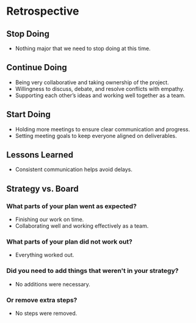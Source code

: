 # Retrospective

## Stop Doing

- Nothing major that we need to stop doing at this time.

## Continue Doing

- Being very collaborative and taking ownership of the project.
- Willingness to discuss, debate, and resolve conflicts with empathy.
- Supporting each other’s ideas and working well together as a team.

## Start Doing

- Holding more meetings to ensure clear communication and progress.
- Setting meeting goals to keep everyone aligned on deliverables.

## Lessons Learned

- Consistent communication helps avoid delays.

## Strategy vs. Board

### What parts of your plan went as expected?

- Finishing our work on time.
- Collaborating well and working effectively as a team.

### What parts of your plan did not work out?

- Everything worked out.

### Did you need to add things that weren't in your strategy?

- No additions were necessary.

### Or remove extra steps?

- No steps were removed.
